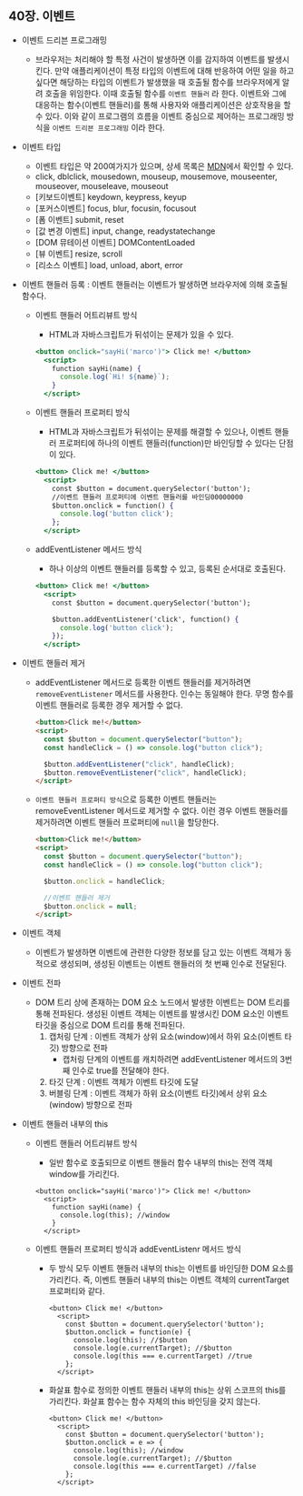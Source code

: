 ## 40장. 이벤트

- 이벤트 드리븐 프로그래밍
  - 브라우저는 처리해야 할 특정 사건이 발생하면 이를 감지하여 이벤트를 발생시킨다. 만약 애플리케이션이 특정 타입의 이벤트에 대해 반응하여 어떤 일을 하고 싶다면 해당하는 타입의 이벤트가 발생했을 때 호출될 함수를 브라우저에게 알려 호출을 위임한다. 이때 호출될 함수를 `이벤트 핸들러` 라 한다. 이벤트와 그에 대응하는 함수(이벤트 핸들러)를 통해 사용자와 애플리케이션은 상호작용을 할 수 있다. 이와 같이 프로그램의 흐름을 이벤트 중심으로 제어하는 프로그래밍 방식을 `이벤트 드리븐 프로그래밍` 이라 한다.
- 이벤트 타입
  - 이벤트 타입은 약 200여가지가 있으며, 상세 목록은 [MDN](https://developer.mozilla.org/ko/docs/Web/Events)에서 확인할 수 있다.
  - click, dblclick, mousedown, mouseup, mousemove, mouseenter, mouseover, mouseleave, mouseout
  - [키보드이벤트] keydown, keypress, keyup
  - [포커스이벤트] focus, blur, focusin, focusout
  - [폼 이벤트] submit, reset
  - [값 변경 이벤트] input, change, readystatechange
  - [DOM 뮤테이션 이벤트] DOMContentLoaded
  - [뷰 이벤트] resize, scroll
  - [리소스 이벤트] load, unload, abort, error
- 이벤트 핸들러 등록 : 이벤트 핸들러는 이벤트가 발생하면 브라우저에 의해 호출될 함수다.

  - 이벤트 핸들러 어트리뷰트 방식

    - HTML과 자바스크립트가 뒤섞이는 문제가 있을 수 있다.

    ```jsx
    <button onclick="sayHi('marco')"> Click me! </button>
      <script>
        function sayHi(name) {
          console.log(`Hi! ${name}`);
        }
      </script>

    ```

  - 이벤트 핸들러 프로퍼티 방식

    - HTML과 자바스크립트가 뒤섞이는 문제를 해결할 수 있으나, 이벤트 핸들러 프로퍼티에 하나의 이벤트 핸들러(function)만 바인딩할 수 있다는 단점이 있다.

    ```jsx
    <button> Click me! </button>
      <script>
        const $button = document.querySelector('button');
        //이벤트 핸들러 프로퍼티에 이벤트 핸들러를 바인딩00000000
        $button.onclick = function() {
          console.log('button click');
        };
      </script>

    ```

  - addEventListener 메서드 방식

    - 하나 이상의 이벤트 핸들러를 등록할 수 있고, 등록된 순서대로 호출된다.

    ```jsx
    <button> Click me! </button>
      <script>
        const $button = document.querySelector('button');

        $button.addEventListener('click', function() {
          console.log('button click');
        });
      </script>

    ```

- 이벤트 핸들러 제거

  - addEventListener 메서드로 등록한 이벤트 핸들러를 제거하려면 `removeEventListener` 메서드를 사용한다. 인수는 동일해야 한다. 무명 함수를 이벤트 핸들러로 등록한 경우 제거할 수 없다.

    ```html
    <button>Click me!</button>
    <script>
      const $button = document.querySelector("button");
      const handleClick = () => console.log("button click");

      $button.addEventListener("click", handleClick);
      $button.removeEventListener("click", handleClick);
    </script>
    ```

  - `이벤트 핸들러 프로퍼티 방식`으로 등록한 이벤트 핸들러는 removeEventListener 메서드로 제거할 수 없다. 이런 경우 이벤트 핸들러를 제거하려면 이벤트 핸들러 프로퍼티에 `null`을 할당한다.

    ```html
    <button>Click me!</button>
    <script>
      const $button = document.querySelector("button");
      const handleClick = () => console.log("button click");

      $button.onclick = handleClick;

      //이벤트 핸들러 제거
      $button.onclick = null;
    </script>
    ```

- 이벤트 객체
  - 이벤트가 발생하면 이벤트에 관련한 다양한 정보를 담고 있는 이벤트 객체가 동적으로 생성되며, 생성된 이벤트는 이벤트 핸들러의 첫 번째 인수로 전달된다.
- 이벤트 전파
  - DOM 트리 상에 존재하는 DOM 요소 노드에서 발생한 이벤트는 DOM 트리를 통해 전파된다. 생성된 이벤트 객체는 이벤트를 발생시킨 DOM 요소인 이벤트 타깃을 중심으로 DOM 트리를 통해 전파된다.
    1. 캡처링 단계 : 이벤트 객체가 상위 요소(window)에서 하위 요소(이벤트 타깃) 방향으로 전파
       - 캡처링 단계의 이벤트를 캐치하려면 addEventListener 메서드의 3번째 인수로 true를 전달해야 한다.
    2. 타깃 단계 : 이벤트 객체가 이벤트 타깃에 도달
    3. 버블링 단계 : 이벤트 객체가 하위 요소(이벤트 타깃)에서 상위 요소(window) 방향으로 전파
- 이벤트 핸들러 내부의 this

  - 이벤트 핸들러 어트리뷰트 방식

    - 일반 함수로 호출되므로 이벤트 핸들러 함수 내부의 this는 전역 객체 window를 가리킨다.

    ```
    <button onclick="sayHi('marco')"> Click me! </button>
      <script>
        function sayHi(name) {
          console.log(this); //window
        }
      </script>

    ```

  - 이벤트 핸들러 프로퍼티 방식과 addEventListenr 메서드 방식

    - 두 방식 모두 이벤트 핸들러 내부의 this는 이벤트를 바인딩한 DOM 요소를 가리킨다. 즉, 이벤트 핸들러 내부의 this는 이벤트 객체의 currentTarget 프로퍼티와 같다.

      ```
      <button> Click me! </button>
        <script>
          const $button = document.querySelector('button');
          $button.onclick = function(e) {
            console.log(this); //$button
            console.log(e.currentTarget); //$button
            console.log(this === e.currentTarget) //true
          };
        </script>

      ```

    - 화살표 함수로 정의한 이벤트 핸들러 내부의 this는 상위 스코프의 this를 가리킨다. 화살표 함수는 함수 자체의 this 바인딩을 갖지 않는다.

      ```
      <button> Click me! </button>
        <script>
          const $button = document.querySelector('button');
          $button.onclick = e => {
            console.log(this); //window
            console.log(e.currentTarget); //$button
            console.log(this === e.currentTarget) //false
          };
        </script>

      ```

